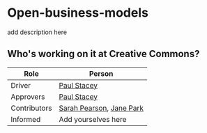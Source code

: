 # Open-business-models
add description here

## Who's working on it at Creative Commons?

| Role  | Person |
| ------------- | ------------- |
| Driver  | [Paul Stacey](https://github.com/pgstacey)  |
| Approvers  | [Paul Stacey](https://github.com/pgstacey)  |
| Contributors | [Sarah Pearson](https://github.com/sarahpearson), [Jane Park](https://github.com/janeatcc) |
| Informed | Add yourselves here |
